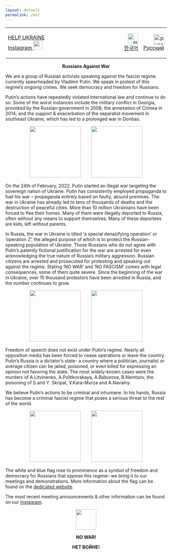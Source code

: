 ```yaml
---
layout: default
permalink: /en/
---
```


<table border="0">
  <tr>
    <td>
      <p align="left">
        <a href="https://supportukrainenow.org/">HELP UKRAINE</a>
        <br>
        <a href="https://www.instagram.com/voicesinkorea/">
          Instagram <img src="https://user-images.githubusercontent.com/105092258/167867747-adbe270f-2c0d-48a5-87c1-bbd547b79e0b.png" width="28" height="28" />
        </a>
      </p>
    </td>
    <td width="25%">
      <p align="right"><a href="https://www.voicesinkorea.kr/"><img src="../assets/kor_flag.png" height="32" alt="한국어" /><br>한국어</a></p>
    </td>
    <td width="10%">
      <p align="right"><a href="https://www.voicesinkorea.kr/ru/"><img src="../assets/new_flag.png" height="32" alt="русский" /> Русский</a></p>
    </td>
  </tr>
</table>

<p align="center"><b>Russians Against War</b></p>

We are a group of Russian activists speaking against the fascist regime currently spearheaded by Vladimir Putin. We speak in protest of this regime’s ongoing crimes. We seek democracy and freedom for Russians.

Putin’s actions have repeatedly violated international law and continue to do so. Some of the worst instances include the military conflict in Georgia, provoked by the Russian government in 2008; the annexation of Crimea in 2014; and the support & exacerbation of the separatist movement in southeast Ukraine, which has led to a prolonged war in Donbas.

<p align="center">
<a href="https://www.instagram.com/p/CbrD7KMrMLR/"><img src="../assets/20220514-091636.jpg" height="160"/></a>&emsp;&emsp;
<a href="https://www.instagram.com/p/CciKdwBLV0E/"><img src="../assets/20220514-092141.jpg" height="160"/></a>
</p>

On the 24th of February, 2022, Putin started an illegal war targeting the sovereign nation of Ukraine. Putin has consistently employed propaganda to fuel his war – propaganda entirely based on faulty, absurd premises. The war in Ukraine has already led to tens of thousands of deaths and the destruction of peaceful cities. More than 10 million Ukrainians have been forced to flee their homes. Many of them were illegally deported to Russia, often without any means to support themselves. Many of these deportees are kids, left without parents.

In Russia, the war in Ukraine is titled ‘a special denazifying operation’ or ‘operation Z’, the alleged purpose of which is to protect the Russian-speaking population of Ukraine. Those Russians who do not agree with Putin’s patently fictional justification for the war are arrested for even acknowledging the true nature of Russia’s military aggression. Russian citizens are arrested and prosecuted for protesting and speaking out against the regime. Stating ‘NO WAR’ and ‘NO FASCISM’ comes with legal consequences, some of them quite severe. Since the beginning of the war in Ukraine, over 15 thousand protestors have been arrested in Russia, and the number continues to grow.

<p align="center">
<a href="https://www.instagram.com/p/Cb9Zf3dL-AO/"><img src="../assets/20220514-091932.jpg" height="160"/></a>&emsp;&emsp;
<a href="https://www.instagram.com/p/Ca5H5qPhGjd/"><img src="../assets/20220514-091128.jpg" height="160"/></a>
</p>

Freedom of speech does not exist under Putin’s regime. Nearly all opposition media has been forced to cease operations or leave the country. Putin’s Russia is a dictator’s state- a country where a politician, journalist or average citizen can be jailed, poisoned, or even killed for expressing an opinion not favoring the state. The most widely-known cases were the murders of A.Litvinenko, A.Politkovskaya, A.Baburova, B.Nemtsov, the poisoning of S.and Y. Skripal, V.Kara-Murza and A.Navalny.

We believe Putin’s actions to be criminal and inhumane. In his hands, Russia has become a criminal fascist regime that poses a serious threat to the rest of the world.

<p align="center">
<a href="https://www.instagram.com/p/CbFqv61pRBm/"><img src="../assets/20220514-091305.jpg" height="160"/></a>&emsp;&emsp;
<a href="https://www.instagram.com/p/CbaMH2oFigK/"><img src="../assets/20220514-091357.jpg" height="160"/></a>
</p>

The white and blue flag rose to prominence as a symbol of freedom and democracy for Russians that oppose this regime– we bring it to our meetings and demonstrations. More information about the flag can be found on the <a href="https://whitebluewhite.info/english">dedicated website</a>.

The most recent meeting announcements & other information can be found on our <a href="https://www.instagram.com/voicesinkorea/">Instagram</a>.

<p align="center">
<a href="https://www.instagram.com/voicesinkorea/">
  <img src="https://user-images.githubusercontent.com/105092258/167867747-adbe270f-2c0d-48a5-87c1-bbd547b79e0b.png" width="64" height="64" />
</a>
</p>

<p align="center"><b>NO WAR!</b></p>
<p align="center"><b>НЕТ ВОЙНЕ!</b></p>

